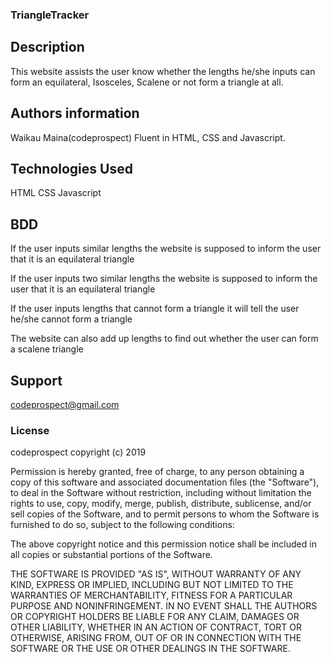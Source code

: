 ### TriangleTracker

## Description

This website assists the user know whether the lengths he/she inputs can form an equilateral, Isosceles, Scalene or not form a triangle at all.

## Authors information

 Waikau Maina(codeprospect)
 Fluent in HTML, CSS and Javascript.


## Technologies Used
HTML
CSS
Javascript

## BDD
If the user inputs similar lengths the website is supposed to inform the user that it is an equilateral triangle

If the user inputs two similar lengths the website is supposed to inform the user that it is an equilateral triangle

If the user inputs lengths that cannot form a triangle it will tell the user he/she cannot form a triangle

The website can also add up lengths to find out whether the user can form a scalene triangle

## Support
codeprospect@gmail.com


### License

codeprospect copyright (c) 2019

Permission is hereby granted, free of charge, to any person obtaining a copy of this software and associated documentation files (the "Software"), to deal in the Software without restriction, including without limitation the rights to use, copy, modify, merge, publish, distribute, sublicense, and/or sell copies of the Software, and to permit persons to whom the Software is furnished to do so, subject to the following conditions:

The above copyright notice and this permission notice shall be included in all copies or substantial portions of the Software.

THE SOFTWARE IS PROVIDED "AS IS", WITHOUT WARRANTY OF ANY KIND, EXPRESS OR IMPLIED, INCLUDING BUT NOT LIMITED TO THE WARRANTIES OF MERCHANTABILITY, FITNESS FOR A PARTICULAR PURPOSE AND NONINFRINGEMENT. IN NO EVENT SHALL THE AUTHORS OR COPYRIGHT HOLDERS BE LIABLE FOR ANY CLAIM, DAMAGES OR OTHER LIABILITY, WHETHER IN AN ACTION OF CONTRACT, TORT OR OTHERWISE, ARISING FROM, OUT OF OR IN CONNECTION WITH THE SOFTWARE OR THE USE OR OTHER DEALINGS IN THE SOFTWARE.
